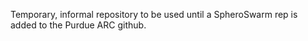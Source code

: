 Temporary, informal repository to be used until a SpheroSwarm rep is added to the Purdue ARC github.
